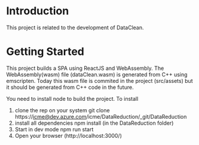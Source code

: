 # Introduction 
This project is related to the development of DataClean. 

# Getting Started
This project builds a SPA using ReactJS and WebAssembly.
The WebAssembly(wasm) file (dataClean.wasm) is generated from C++ using emscripten.
Today this wasm file is commited in the project (src/assets) but it should be generated from C++ code in the future.

You need to install node to build the project.
To install
1. clone the rep on your system
    git clone https://icme@dev.azure.com/icme/DataReduction/_git/DataReduction
2. install all dependencies
    npm install  (in the DataReduction folder)
3. Start in dev mode
    npm run start
4. Open your browser (http://localhost:3000/)
    